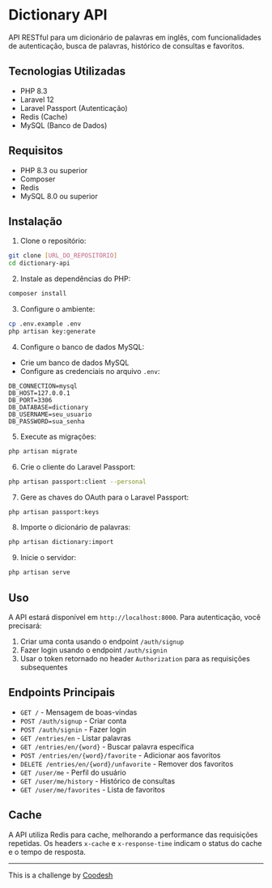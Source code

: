 # Dictionary API

API RESTful para um dicionário de palavras em inglês, com funcionalidades de autenticação, busca de palavras, histórico de consultas e favoritos.

## Tecnologias Utilizadas

- PHP 8.3
- Laravel 12
- Laravel Passport (Autenticação)
- Redis (Cache)
- MySQL (Banco de Dados)

## Requisitos

- PHP 8.3 ou superior
- Composer
- Redis
- MySQL 8.0 ou superior

## Instalação

1. Clone o repositório:
```bash
git clone [URL_DO_REPOSITÓRIO]
cd dictionary-api
```

2. Instale as dependências do PHP:
```bash
composer install
```

3. Configure o ambiente:
```bash
cp .env.example .env
php artisan key:generate
```

4. Configure o banco de dados MySQL:
- Crie um banco de dados MySQL
- Configure as credenciais no arquivo `.env`:
```
DB_CONNECTION=mysql
DB_HOST=127.0.0.1
DB_PORT=3306
DB_DATABASE=dictionary
DB_USERNAME=seu_usuario
DB_PASSWORD=sua_senha
```

5. Execute as migrações:
```bash
php artisan migrate
```

6. Crie o cliente do Laravel Passport:
```bash
php artisan passport:client --personal
```

7. Gere as chaves do OAuth para o Laravel Passport:
```bash
php artisan passport:keys
```

8. Importe o dicionário de palavras:
```bash
php artisan dictionary:import
```

9. Inicie o servidor:
```bash
php artisan serve
```

## Uso

A API estará disponível em `http://localhost:8000`. Para autenticação, você precisará:

1. Criar uma conta usando o endpoint `/auth/signup`
2. Fazer login usando o endpoint `/auth/signin`
3. Usar o token retornado no header `Authorization` para as requisições subsequentes

## Endpoints Principais

- `GET /` - Mensagem de boas-vindas
- `POST /auth/signup` - Criar conta
- `POST /auth/signin` - Fazer login
- `GET /entries/en` - Listar palavras
- `GET /entries/en/{word}` - Buscar palavra específica
- `POST /entries/en/{word}/favorite` - Adicionar aos favoritos
- `DELETE /entries/en/{word}/unfavorite` - Remover dos favoritos
- `GET /user/me` - Perfil do usuário
- `GET /user/me/history` - Histórico de consultas
- `GET /user/me/favorites` - Lista de favoritos

## Cache

A API utiliza Redis para cache, melhorando a performance das requisições repetidas. Os headers `x-cache` e `x-response-time` indicam o status do cache e o tempo de resposta.

---

This is a challenge by [Coodesh](https://coodesh.com/)
